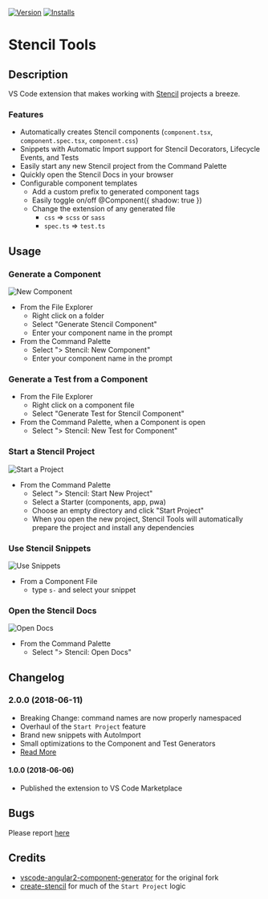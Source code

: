 [![Version](https://vsmarketplacebadge.apphb.com/version/natemoo-re.vscode-stencil-tools.svg)](https://marketplace.visualstudio.com/items?itemName=natemoo-re.vscode-stencil-tools) 
[![Installs](https://vsmarketplacebadge.apphb.com/installs/natemoo-re.vscode-stencil-tools.svg)](https://marketplace.visualstudio.com/items?itemName=natemoo-re.vscode-stencil-tools)
# Stencil Tools 

## Description
VS Code extension that makes working with [Stencil](https://stenciljs.com/) projects a breeze.

### Features
- Automatically creates Stencil components (`component.tsx`, `component.spec.tsx`, `component.css`)
- Snippets with Automatic Import support for Stencil Decorators, Lifecycle Events, and Tests
- Easily start any new Stencil project from the Command Palette
- Quickly open the Stencil Docs in your browser
- Configurable component templates
    - Add a custom prefix to generated component tags
    - Easily toggle on/off @Component({ shadow: true })
    - Change the extension of any generated file
        - `css` => `scss` or `sass`
        - `spec.ts` => `test.ts`

## Usage
### Generate a Component
![New Component](./assets/tutorial/new-component.gif)
- From the File Explorer
    - Right click on a folder
    - Select "Generate Stencil Component"
    - Enter your component name in the prompt
- From the Command Palette
    - Select "> Stencil: New Component"
    - Enter your component name in the prompt

### Generate a Test from a Component
- From the File Explorer
    - Right click on a component file
    - Select "Generate Test for Stencil Component"
- From the Command Palette, when a Component is open
    - Select "> Stencil: New Test for Component"

### Start a Stencil Project
![Start a Project](./assets/tutorial/new-project.gif)
- From the Command Palette
    - Select "> Stencil: Start New Project"
    - Select a Starter (components, app, pwa)
    - Choose an empty directory and click "Start Project"
    - When you open the new project, Stencil Tools will automatically prepare the project and install any dependencies

### Use Stencil Snippets
![Use Snippets](./assets/tutorial/use-snippets.gif)
- From a Component File
    - type `s-` and select your snippet

### Open the Stencil Docs
![Open Docs](./assets/tutorial/open-docs.gif)
- From the Command Palette
    - Select "> Stencil: Open Docs"

## Changelog
### 2.0.0 (2018-06-11)
- Breaking Change: command names are now properly namespaced
- Overhaul of the `Start Project` feature
- Brand new snippets with AutoImport
- Small optimizations to the Component and Test Generators
- [Read More](./CHANGELOG.md#2.0.0)

#### 1.0.0 (2018-06-06)
- Published the extension to VS Code Marketplace

## Bugs
Please report [here](https://github.com/natemoo-re/vscode-stencil-tools/issues)

## Credits
- [vscode-angular2-component-generator](https://github.com/dbaikov/vscode-angular2-component-generator) for the original fork
- [create-stencil](https://github.com/ionic-team/create-stencil) for much of the `Start Project` logic
